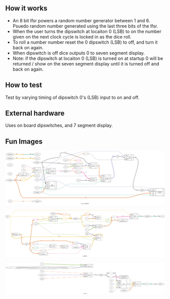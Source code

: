 <!---

This file is used to generate your project datasheet. Please fill in the information below and delete any unused
sections.

You can also include images in this folder and reference them in the markdown. Each image must be less than
512 kb in size, and the combined size of all images must be less than 1 MB.
-->

## How it works

* An 8 bit lfsr powers a random number generator between 1 and 6. Psuedo random number generated using the last three bits of the lfsr.
* When the user turns the dipswitch at locaiton 0 (LSB) to on the number given on the next clock cycle is locked in as the dice roll.
* To roll a number number reset the 0 dipswitch (LSB) to off, and turn it back on again.
* When dipswitch is off dice outputs 0 to seven segment display.
* Note: if the dipswitch at locaiton 0 (LSB) is turned on at startup 0 will be returned / show on the seven segment display until it is turned off and back on again.

## How to test

Test by varying timing of dipswitch 0's (LSB) input to on and off.

## External hardware

Uses on board dipswitches, and 7 segment display.

## Fun Images

![sixSidedDie Dot File](images/1.png)

![eightBitlfsr Dot File](images/2.png)

![sevenSeg Dot Files](images/3.png)
